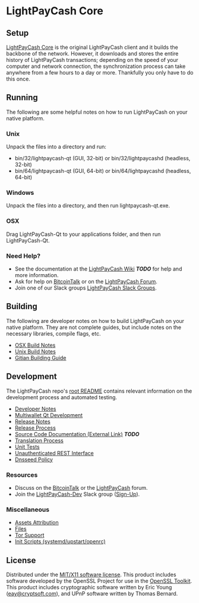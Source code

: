 LightPayCash Core
=====================

Setup
---------------------
[LightPayCash Core](http://lightpaycash.org/wallet) is the original LightPayCash client and it builds the backbone of the network. However, it downloads and stores the entire history of LightPayCash transactions; depending on the speed of your computer and network connection, the synchronization process can take anywhere from a few hours to a day or more. Thankfully you only have to do this once.

Running
---------------------
The following are some helpful notes on how to run LightPayCash on your native platform.

### Unix

Unpack the files into a directory and run:

- bin/32/lightpaycash-qt (GUI, 32-bit) or bin/32/lightpaycashd (headless, 32-bit)
- bin/64/lightpaycash-qt (GUI, 64-bit) or bin/64/lightpaycashd (headless, 64-bit)

### Windows

Unpack the files into a directory, and then run lightpaycash-qt.exe.

### OSX

Drag LightPayCash-Qt to your applications folder, and then run LightPayCash-Qt.

### Need Help?

* See the documentation at the [LightPayCash Wiki](https://en.bitcoin.it/wiki/Main_Page) ***TODO***
for help and more information.
* Ask for help on [BitcoinTalk](https://bitcointalk.org/index.php?topic=1262920.0) or on the [LightPayCash Forum](http://forum.lightpaycash.org/).
* Join one of our Slack groups [LightPayCash Slack Groups](https://lightpaycash.org/slack-logins/).

Building
---------------------
The following are developer notes on how to build LightPayCash on your native platform. They are not complete guides, but include notes on the necessary libraries, compile flags, etc.

- [OSX Build Notes](build-osx.md)
- [Unix Build Notes](build-unix.md)
- [Gitian Building Guide](gitian-building.md)

Development
---------------------
The LightPayCash repo's [root README](https://github.com/LightPayCash-Project/LightPayCash/blob/master/README.md) contains relevant information on the development process and automated testing.

- [Developer Notes](developer-notes.md)
- [Multiwallet Qt Development](multiwallet-qt.md)
- [Release Notes](release-notes.md)
- [Release Process](release-process.md)
- [Source Code Documentation (External Link)](https://dev.visucore.com/bitcoin/doxygen/) ***TODO***
- [Translation Process](translation_process.md)
- [Unit Tests](unit-tests.md)
- [Unauthenticated REST Interface](REST-interface.md)
- [Dnsseed Policy](dnsseed-policy.md)

### Resources

* Discuss on the [BitcoinTalk](https://bitcointalk.org/index.php?topic=1262920.0) or the [LightPayCash](http://forum.lightpaycash.org/) forum.
* Join the [LightPayCash-Dev](https://lightpaycash-dev.slack.com/) Slack group ([Sign-Up](https://lightpaycash-dev.herokuapp.com/)).

### Miscellaneous
- [Assets Attribution](assets-attribution.md)
- [Files](files.md)
- [Tor Support](tor.md)
- [Init Scripts (systemd/upstart/openrc)](init.md)

License
---------------------
Distributed under the [MIT/X11 software license](http://www.opensource.org/licenses/mit-license.php).
This product includes software developed by the OpenSSL Project for use in the [OpenSSL Toolkit](https://www.openssl.org/). This product includes
cryptographic software written by Eric Young ([eay@cryptsoft.com](mailto:eay@cryptsoft.com)), and UPnP software written by Thomas Bernard.

